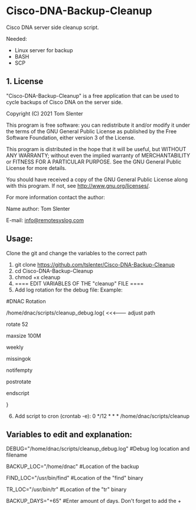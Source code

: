 # Cisco-DNA-Backup-Cleanup
Cisco DNA server side cleanup script.

Needed:
- Linux server for backup
- BASH
- SCP

## 1. License

"Cisco-DNA-Backup-Cleanup" is a free application that can be used to cycle backups of Cisco DNA on the server side.

Copyright (C) 2021 Tom Slenter

This program is free software: you can redistribute it and/or modify
it under the terms of the GNU General Public License as published by
the Free Software Foundation, either version 3 of the License.

This program is distributed in the hope that it will be useful,
but WITHOUT ANY WARRANTY; without even the implied warranty of
MERCHANTABILITY or FITNESS FOR A PARTICULAR PURPOSE. See the
GNU General Public License for more details.

You should have received a copy of the GNU General Public License
along with this program. If not, see <http://www.gnu.org/licenses/>.

For more information contact the author:

Name author: Tom Slenter

E-mail: info@remotesyslog.com

## Usage:
Clone the git and change the variables to the correct path

1) git clone https://github.com/tslenter/Cisco-DNA-Backup-Cleanup
2) cd Cisco-DNA-Backup-Cleanup
3) chmod +x cleanup
4) ==== EDIT VARIABLES OF THE "cleanup" FILE ====
5) Add log rotation for the debug file:
Example:

#DNAC Rotation

/home/dnac/scripts/cleanup_debug.log{ <<<--- adjust path

   rotate 52
 
   maxsize 100M
   
   weekly
   
   missingok
   
   notifempty
   
   postrotate
   
   endscript

}

6) Add script to cron (crontab -e):
0 */12 * * * /home/dnac/scripts/cleanup

## Variables to edit and explanation:

DEBUG="/home/dnac/scripts/cleanup_debug.log" #Debug log location and filename

BACKUP_LOC="/home/dnac"                      #Location of the backup

FIND_LOC="/usr/bin/find"                     #Location of the "find" binary

TR_LOC="/usr/bin/tr"                         #Location of the "tr" binary

BACKUP_DAYS="+65"                            #Enter amount of days. Don't forget to add the +
